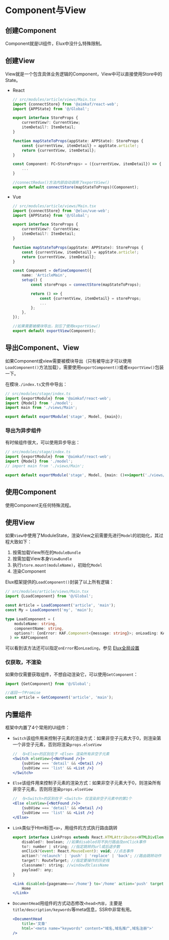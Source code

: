# Component与View

## 创建Component

Component就是UI组件，Elux中没什么特殊限制。

## 创建View

View就是一个包含具体业务逻辑的Component，View中可以直接使用Store中的State。

- React

    ```ts
    // src/modules/article/views/Main.tsx
    import {connectStore} from '@aimkaf/react-web';
    import {APPState} from '@/Global';

    export interface StoreProps {
        currentView?: CurrentView;
        itemDetail?: ItemDetail;
    }

    function mapStateToProps(appState: APPState): StoreProps {
        const {currentView, itemDetail} = appState.article!;
        return {currentView, itemDetail};
    }

    const Component: FC<StoreProps> = ({currentView, itemDetail}) => {
        ...
    }

    //connectRedux()方法内部自动调用了exportView()
    export default connectStore(mapStateToProps)(Component);
    ```

- Vue

    ```ts
    // src/modules/article/views/Main.tsx
    import {connectStore} from '@elux/vue-web';
    import {APPState} from '@/Global';

    export interface StoreProps {
        currentView?: CurrentView;
        itemDetail?: ItemDetail;
    }

    function mapStateToProps(appState: APPState): StoreProps {
        const {currentView, itemDetail} = appState.article!;
        return {currentView, itemDetail};
    }

    const Component = defineComponent({
        name: 'ArticleMain',
        setup() {
            const storeProps = connectStore(mapStateToProps);

            return () => {
                const {currentView, itemDetail} = storeProps;
                ...
            };
        },
    });

    //如果需要被模块导出，别忘了使用exportView()
    export default exportView(Component);
    ```

## 导出Component、View

如果Component或view需要被模块导出（只有被导出才可以使用`LoadComponent()`方法加载），需要使用`exportComponent()`或者`exportView()`包装一下。

在模块`./index.ts`文件中导出：

```ts
// src/modules/stage/index.ts
import {exportModule} from '@aimkaf/react-web';
import {Model} from './model';
import main from './views/Main';

export default exportModule('stage', Model, {main});
```

### 导出为异步组件

有时候组件很大，可以使用异步导出：

```ts
// src/modules/stage/index.ts
import {exportModule} from '@aimkaf/react-web';
import {Model} from './model';
// import main from './views/Main';

export default exportModule('stage', Model, {main: ()=>import('./views/Main')});
```

## 使用Component

使用Component无任何特殊流程。

## 使用View

如果`View`中使用了ModuleState，渲染View之前需要先进行`Model`的初始化，其过程大致如下：

1. 按需加载View所在的`ModuleBundle`
2. 按需加载View本身`ViewBundle`
3. 执行`store.mount(moduleName)`，初始化`Model`
4. 渲染Component

Elux框架提供的`LoadComponent()`封装了以上所有逻辑：

```ts
// src/modules/article/views/Main.tsx
import {LoadComponent} from '@/Global';

const Article = LoadComponent('article', 'main');
const My = LoadComponent('my', 'main');
```

```ts
type LoadComponent = (
    moduleName: string,
    componentName: string,
    options?: {onError: KAF.Component<{message: string}>; onLoading: KAF.Component<{}>}
  ) => KAFComponent
```

可以看到该方法还可以指定`onError`和`onLoading`，参见 [Elux全局设置](/api/react-web.setconfig.html)

### 仅获取，不渲染

如果你仅需要获取组件，不想自动渲染它，可以使用`GetComponent`：

```ts
import {GetComponent} from '@/Global';

//返回一个Promise
const article = GetComponent('article', 'main');
```

## 内置组件

框架中内置了4个常用的UI组件：

- `Switch`该组件用来控制子元素的渲染方式：如果非空子元素大于0，则渲染第一个非空子元素，否则将渲染`props.elseView`

    ```jsx
    //  与<Else>的区别在于 <Else> 渲染所有非空子元素
    <Switch elseView={<NotFound />}>
        {subView === 'detail' && <Detail />}
        {subView === 'list' && <List />}
    </Switch>
     ```

- `Else`该组件用来控制子元素的渲染方式：如果非空子元素大于0，则渲染所有非空子元素，否则将渲染`props.elseView`

    ```jsx
    //  与<Switch>的区别在于 <Switch> 仅渲染非空子元素中的第1个
    <Else elseView={<NotFound />}>
        {subView === 'detail' && <Detail />}
        {subView === 'list' && <List />}
    </Else>
     ```

- `Link`类似于Html标签`<a>`，用组件的方式执行路由跳转

    ```jsx
    export interface LinkProps extends React.HTMLAttributes<HTMLDivElement> {
        disabled?: boolean; //如果disabled将不执行路由及onClick事件
        to?: number | string; //指定跳转的url或后退步数
        onClick?(event: React.MouseEvent): void; //点击事件
        action?:'relaunch' | 'push' | 'replace' | 'back'; //路由跳转动作
        target?: RouteTarget; //指定要操作的历史栈
        classname?: string; //window的className
        payload?: any;
    }

    <Link disabled={pagename==='/home'} to='/home' action='push' target='window' classname="_dialog">
        Home
    </Link>
    ```

- `DocumentHead`用组件的方式动态修改`<head>内容`，主要是`title/description/keywords`等meta信息，SSR中非常有用。

    ```jsx
    <DocumentHead
        title='文章'
        html='<meta name="keywords" content="域名,域名推广,域名注册">'
    />
    ```

